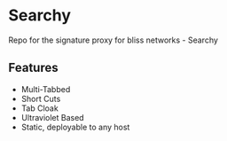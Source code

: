 # Searchy
Repo for the signature proxy for bliss networks - Searchy

## Features
* Multi-Tabbed
* Short Cuts
* Tab Cloak
* Ultraviolet Based
* Static, deployable to any host
